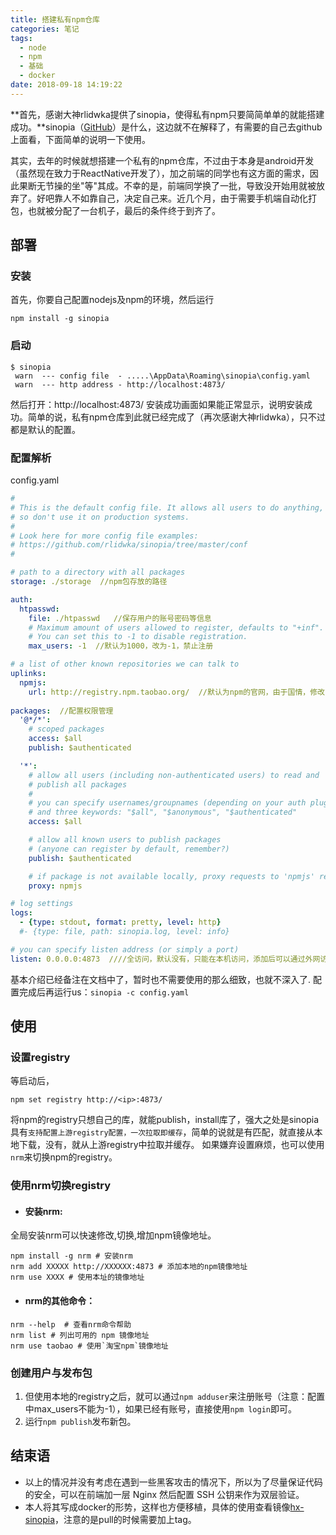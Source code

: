 ```yaml
---
title: 搭建私有npm仓库
categories: 笔记
tags:
  - node
  - npm
  - 基础
  - docker
date: 2018-09-18 14:19:22
---
```

**首先，感谢大神rlidwka提供了sinopia，使得私有npm只要简简单单的就能搭建成功。**sinopia（[GitHub](https://github.com/rlidwka/sinopia)）是什么，这边就不在解释了，有需要的自己去github上面看，下面简单的说明一下使用。
<!-- more-->
其实，去年的时候就想搭建一个私有的npm仓库，不过由于本身是android开发（虽然现在致力于ReactNative开发了），加之前端的同学也有这方面的需求，因此果断无节操的坐"等"其成。不幸的是，前端同学换了一批，导致没开始用就被放弃了。好吧靠人不如靠自己，决定自己来。近几个月，由于需要手机端自动化打包，也就被分配了一台机子，最后的条件终于到齐了。

## 部署

### 安装
首先，你要自己配置nodejs及npm的环境，然后运行
```shell
npm install -g sinopia
```
### 启动
```shell
$ sinopia
 warn  --- config file  - .....\AppData\Roaming\sinopia\config.yaml
 warn  --- http address - http://localhost:4873/
```
然后打开：http://localhost:4873/
安装成功画面如果能正常显示，说明安装成功。简单的说，私有npm仓库到此就已经完成了（再次感谢大神rlidwka），只不过都是默认的配置。

### 配置解析
config.yaml
```config.yaml
#
# This is the default config file. It allows all users to do anything,
# so don't use it on production systems.
#
# Look here for more config file examples:
# https://github.com/rlidwka/sinopia/tree/master/conf
#

# path to a directory with all packages
storage: ./storage  //npm包存放的路径

auth:
  htpasswd:
    file: ./htpasswd   //保存用户的账号密码等信息
    # Maximum amount of users allowed to register, defaults to "+inf".
    # You can set this to -1 to disable registration.
    max_users: -1  //默认为1000，改为-1，禁止注册

# a list of other known repositories we can talk to
uplinks:
  npmjs:
    url: http://registry.npm.taobao.org/  //默认为npm的官网，由于国情，修改 url 让sinopia使用 淘宝的npm镜像地址
    
packages:  //配置权限管理
  '@*/*':
    # scoped packages
    access: $all
    publish: $authenticated

  '*':
    # allow all users (including non-authenticated users) to read and
    # publish all packages
    #
    # you can specify usernames/groupnames (depending on your auth plugin)
    # and three keywords: "$all", "$anonymous", "$authenticated"
    access: $all

    # allow all known users to publish packages
    # (anyone can register by default, remember?)
    publish: $authenticated

    # if package is not available locally, proxy requests to 'npmjs' registry
    proxy: npmjs

# log settings
logs:
  - {type: stdout, format: pretty, level: http}
  #- {type: file, path: sinopia.log, level: info}

# you can specify listen address (or simply a port) 
listen: 0.0.0.0:4873  ////全访问，默认没有，只能在本机访问，添加后可以通过外网访问。
```
基本介绍已经备注在文档中了，暂时也不需要使用的那么细致，也就不深入了.
配置完成后再运行us：`sinopia -c config.yaml`

## 使用
### 设置registry
等启动后，
```
npm set registry http://<ip>:4873/
```
将npm的registry只想自己的库，就能publish，install库了，强大之处是sinopia具有`支持配置上游registry配置，一次拉取即缓存`，简单的说就是有匹配，就直接从本地下载，没有，就从上游registry中拉取并缓存。
如果嫌弃设置麻烦，也可以使用`nrm`来切换npm的registry。

### 使用nrm切换registry
- #### 安装nrm:
全局安装nrm可以快速修改,切换,增加npm镜像地址。
```shell
npm install -g nrm # 安装nrm
nrm add XXXXX http://XXXXXX:4873 # 添加本地的npm镜像地址
nrm use XXXX # 使用本址的镜像地址
```
- #### nrm的其他命令：
```shell
nrm --help  # 查看nrm命令帮助
nrm list # 列出可用的 npm 镜像地址
nrm use taobao # 使用`淘宝npm`镜像地址
```

### 创建用户与发布包
1. 但使用本地的registry之后，就可以通过`npm adduser`来注册账号（注意：配置中max_users不能为-1），如果已经有账号，直接使用`npm login`即可。
2. 运行`npm publish`发布新包。

## 结束语
- 以上的情况并没有考虑在遇到一些黑客攻击的情况下，所以为了尽量保证代码的安全，可以在前端加一层 Nginx 然后配置 SSH 公钥来作为双层验证。
- 本人将其写成docker的形势，这样也方便移植，具体的使用查看镜像[hx-sinopia](https://hub.docker.com/r/huangxiangkuan/hx-sinopia/)，注意的是pull的时候需要加上tag。
